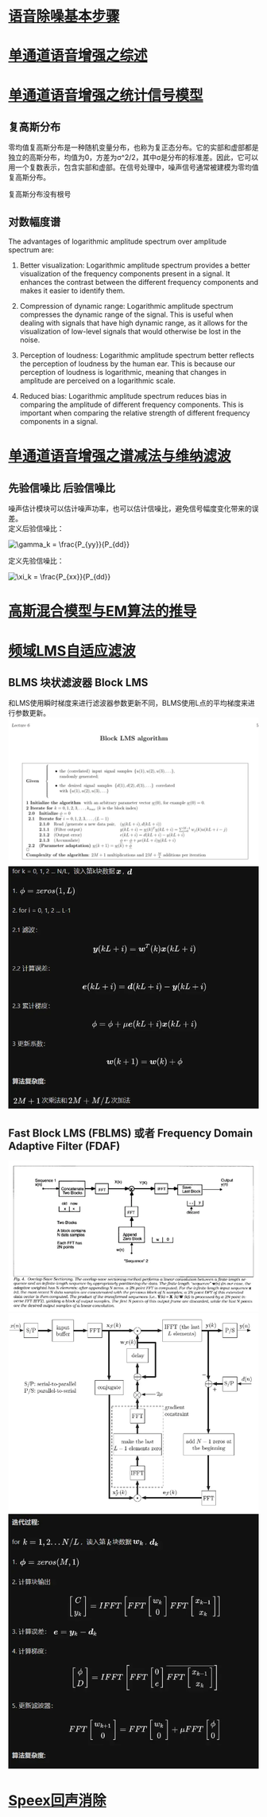 # [语音除噪基本步骤](https://www.jianshu.com/p/56a2bc83a242)  
# [单通道语音增强之综述](https://www.jianshu.com/p/26e24bbc2358)  
# [单通道语音增强之统计信号模型](https://www.jianshu.com/p/b25b3e78dc34) 

## 复高斯分布
零均值复高斯分布是一种随机变量分布，也称为复正态分布。它的实部和虚部都是独立的高斯分布，均值为0，方差为σ^2/2，其中σ是分布的标准差。因此，它可以用一个复数表示，包含实部和虚部。在信号处理中，噪声信号通常被建模为零均值复高斯分布。


复高斯分布没有根号

## 对数幅度谱

The advantages of logarithmic amplitude spectrum over amplitude spectrum are:

1. Better visualization: Logarithmic amplitude spectrum provides a better visualization of the frequency components present in a signal. It enhances the contrast between the different frequency components and makes it easier to identify them.

2. Compression of dynamic range: Logarithmic amplitude spectrum compresses the dynamic range of the signal. This is useful when dealing with signals that have high dynamic range, as it allows for the visualization of low-level signals that would otherwise be lost in the noise.

3. Perception of loudness: Logarithmic amplitude spectrum better reflects the perception of loudness by the human ear. This is because our perception of loudness is logarithmic, meaning that changes in amplitude are perceived on a logarithmic scale.

4. Reduced bias: Logarithmic amplitude spectrum reduces bias in comparing the amplitude of different frequency components. This is important when comparing the relative strength of different frequency components in a signal.


# [单通道语音增强之谱减法与维纳滤波](https://www.jianshu.com/p/ecfd21a20f5b)  
## 先验信噪比 后验信噪比 
噪声估计模块可以估计噪声功率，也可以估计信噪比，避免信号幅度变化带来的误差。  
定义后验信噪比：

![\gamma_k = \frac{P_{yy}}{P_{dd}}](https://math.jianshu.com/math?formula=%5Cgamma_k%20%3D%20%5Cfrac%7BP_%7Byy%7D%7D%7BP_%7Bdd%7D%7D)

定义先验信噪比：

![\xi_k = \frac{P_{xx}}{P_{dd}}](https://math.jianshu.com/math?formula=%5Cxi_k%20%3D%20%5Cfrac%7BP_%7Bxx%7D%7D%7BP_%7Bdd%7D%7D)
# [高斯混合模型与EM算法的推导](https://www.jianshu.com/p/c990abda8059)  
# [频域LMS自适应滤波](https://www.jianshu.com/p/e4ee7b6496e1)    
## BLMS 块状滤波器   Block LMS
和LMS使用瞬时梯度来进行滤波器参数更新不同，BLMS使用L点的平均梯度来进行参数更新。
![image](https://raw.githubusercontent.com/andyye1999/image-hosting/master/20220524/image.37jx8w8a5mq0.webp)    
![image](https://raw.githubusercontent.com/andyye1999/image-hosting/master/20220524/image.d0wgtle87hc.webp)
## Fast Block LMS (FBLMS) 或者 Frequency Domain Adaptive Filter (FDAF)  
![image](https://raw.githubusercontent.com/andyye1999/image-hosting/master/20220524/image.43gwee6l69u0.webp)  
![image](https://raw.githubusercontent.com/andyye1999/image-hosting/master/20220524/image.3z86kajpika0.webp)  
![image](https://raw.githubusercontent.com/andyye1999/image-hosting/master/20220524/image.1t2ytkir8ds0.webp)
# [Speex回声消除](https://www.jianshu.com/p/f2fc2ff2d70d)